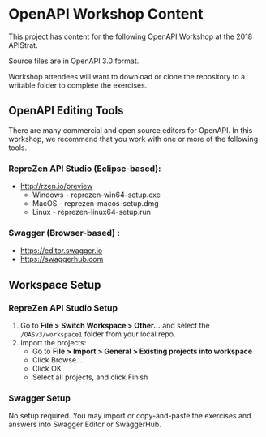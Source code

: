 # OpenAPI Workshop Content

This project has content for the following OpenAPI Workshop at the 2018 APIStrat. 

Source files are in OpenAPI 3.0 format.

Workshop attendees will want to download or clone the repository to a writable folder to complete the exercises. 

## OpenAPI Editing Tools

There are many commercial and open source editors for OpenAPI. In this workshop, we recommend that you work with one or more of the following tools.

### RepreZen API Studio (Eclipse-based):
* http://rzen.io/preview
    * Windows - reprezen-win64-setup.exe
    * MacOS - reprezen-macos-setup.dmg
    * Linux - reprezen-linux64-setup.run

### Swagger (Browser-based) :
* https://editor.swagger.io
* https://swaggerhub.com

## Workspace Setup

### RepreZen API Studio Setup
1. Go to **File > Switch Workspace > Other...** and select the `/OASv3/workspace1` folder from your local repo.
2. Import the projects:
    * Go to **File > Import > General > Existing projects into workspace**
    * Click Browse...
    * Click OK
    * Select all projects, and click Finish

### Swagger Setup

No setup required. You may import or copy-and-paste the exercises and answers into Swagger Editor or SwaggerHub.
